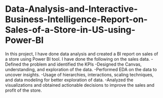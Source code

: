 # Data-Analysis-and-Interactive-Business-Intelligence-Report-on-Sales-of-a-Store-in-US-using-Power-BI
In this project, I have done data analysis and created a BI report on sales of a store using Power BI tool. I have done the following on the sales data.
  -Defined the problem and identified the KPIs
  -Designed the Canvas, understanding, and exploration of the data.
  -Performed EDA on the data to uncover insights.
  -Usage of hierarchies, interactions, scaling techniques, and data modeling for better exploration of data.
  -Analyzed the visualizations and obtained actionable decisions to improve the sales and profit of the store.
